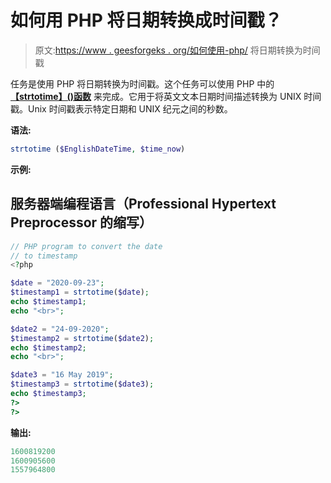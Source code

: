 # 如何用 PHP 将日期转换成时间戳？

> 原文:[https://www . geesforgeks . org/如何使用-php/](https://www.geeksforgeeks.org/how-to-convert-a-date-into-timestamp-using-php/) 将日期转换为时间戳

任务是使用 PHP 将日期转换为时间戳。这个任务可以使用 PHP 中的[**【strtotime】()函数**](https://www.geeksforgeeks.org/php-strtotime-function/) 来完成。它用于将英文文本日期时间描述转换为 UNIX 时间戳。Unix 时间戳表示特定日期和 UNIX 纪元之间的秒数。

**语法:**

```php
strtotime ($EnglishDateTime, $time_now)
```

**示例:**

## 服务器端编程语言（Professional Hypertext Preprocessor 的缩写）

```php
// PHP program to convert the date 
// to timestamp 
<?php

$date = "2020-09-23";
$timestamp1 = strtotime($date);
echo $timestamp1; 
echo "<br>";

$date2 = "24-09-2020";
$timestamp2 = strtotime($date2);
echo $timestamp2; 
echo "<br>";

$date3 = "16 May 2019";
$timestamp3 = strtotime($date3);
echo $timestamp3;
?>
?>
```

**输出:**

```php
1600819200
1600905600
1557964800
```